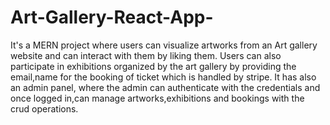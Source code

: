 # Art-Gallery-React-App-
It's a MERN project where users can visualize artworks from an Art gallery website and can interact with them by liking them.
Users can also participate in exhibitions organized by the art gallery by providing the email,name for the booking of ticket which is handled by stripe.
It has also an admin panel, where the admin can authenticate with the credentials and once logged in,can manage artworks,exhibitions and bookings with the crud operations.
